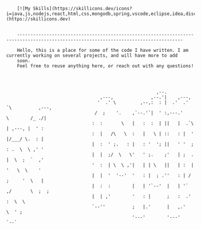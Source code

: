 

        [![My Skills](https://skillicons.dev/icons?i=java,js,nodejs,react,html,css,mongodb,spring,vscode,eclipse,idea,discord&theme=dark)](https://skillicons.dev) 
        
        
        ------------------------------------------------------------------------------------------------------------------------------------                                                                                             
        
        Hello, this is a place for some of the code I have written. I am currently working on several projects, and will have more to add 
        soon.
        Feel free to reuse anything here, or reach out with any questions! 

                                                            
                                                       

                                                            ,--.                           
                                       ,---,              ,--.'|    ,---,                  
                                      '  .' \         ,--,:  : |  .'  .' `\          ,---, 
                                     /  ;    '.    ,`--.'`|  ' :,---.'     \        /_ ./| 
                                    :  :       \   |   :  :  | ||   |  .`\  | ,---, |  ' : 
                                    :  |   /\   \  :   |   \ | ::   : |  '  |/___/ \.  : | 
                                    |  :  ' ;.   : |   : '  '; ||   ' '  ;  : .  \  \ ,' ' 
                                    |  |  ;/  \   \'   ' ;.    ;'   | ;  .  |  \  ;  `  ,' 
                                    '  :  | \  \ ,'|   | | \   ||   | :  |  '   \  \    '  
                                    |  |  '  '--'  '   : |  ; .''   : | /  ;     '  \   |  
                                    |  :  :        |   | '`--'  |   | '` ,/       \  ;  ;  
                                    |  | ,'        '   : |      ;   :  .'          :  \  \ 
                                    `--''          ;   |.'      |   ,.'             \  ' ; 
                                                   '---'        '---'                `--`  







        

                                     
                          
           
